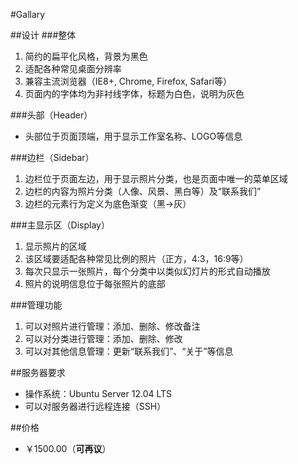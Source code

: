 #Gallary

##设计
###整体
1. 简约的扁平化风格，背景为黑色
2. 适配各种常见桌面分辨率
3. 兼容主流浏览器（IE8+, Chrome, Firefox, Safari等）
4. 页面内的字体均为非衬线字体，标题为白色，说明为灰色

###头部（Header）
* 头部位于页面顶端，用于显示工作室名称、LOGO等信息

###边栏（Sidebar）
1. 边栏位于页面左边，用于显示照片分类，也是页面中唯一的菜单区域
2. 边栏的内容为照片分类（人像、风景、黑白等）及“联系我们”
3. 边栏的元素行为定义为底色渐变（黑->灰）

###主显示区（Display）
1. 显示照片的区域
2. 该区域要适配各种常见比例的照片（正方，4:3，16:9等）
3. 每次只显示一张照片，每个分类中以类似幻灯片的形式自动播放
4. 照片的说明信息位于每张照片的底部

###管理功能
1. 可以对照片进行管理：添加、删除、修改备注
2. 可以对分类进行管理：添加、删除、修改
3. 可以对其他信息管理：更新“联系我们”、“关于”等信息

##服务器要求
* 操作系统：Ubuntu Server 12.04 LTS
* 可以对服务器进行远程连接（SSH）

##价格
* ￥1500.00（**可再议**）
